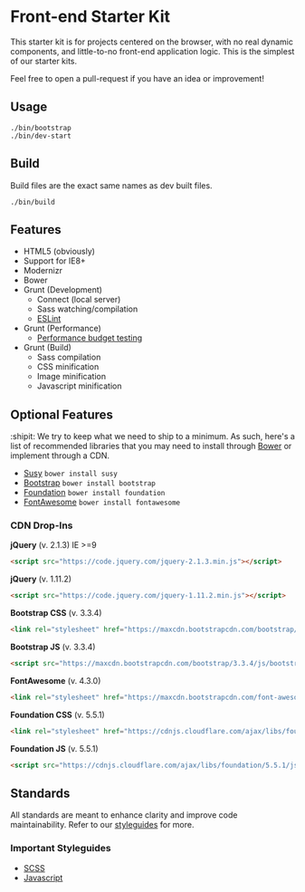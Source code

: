# Front-end Starter Kit
This starter kit is for projects centered on the browser, with no real dynamic
components, and little-to-no front-end application logic. This is the simplest
of our starter kits.

Feel free to open a pull-request if you have an idea or improvement!

## Usage
```
./bin/bootstrap
./bin/dev-start
```

## Build
Build files are the exact same names as dev built files.
```
./bin/build
```

## Features
- HTML5 (obviously)
- Support for IE8+
- Modernizr
- Bower
- Grunt (Development)
  - Connect (local server)
  - Sass watching/compilation
  - [ESLint](http://eslint.org/)
- Grunt (Performance)
  - [Performance budget testing](https://github.com/tkadlec/grunt-perfbudget)
- Grunt (Build)
  - Sass compilation
  - CSS minification
  - Image minification
  - Javascript minification

## Optional Features
:shipit: We try to keep what we need to ship to a minimum. As such, here's a
list of recommended libraries that you may need to install through
[Bower](http://bower.io) or implement through a CDN.

- [Susy](http://susy.oddbird.net/) `bower install susy`
- [Bootstrap](http://getbootstrap.com/getting-started/) `bower install bootstrap`
- [Foundation](http://foundation.zurb.com/) `bower install foundation`
- [FontAwesome](http://fortawesome.github.io/Font-Awesome/icons/) `bower install fontawesome`

### CDN Drop-Ins
**jQuery** (v. 2.1.3) IE >=9
```html
<script src="https://code.jquery.com/jquery-2.1.3.min.js"></script>
```
**jQuery** (v. 1.11.2)
```html
<script src="https://code.jquery.com/jquery-1.11.2.min.js"></script>
```
**Bootstrap CSS** (v. 3.3.4)
```html
<link rel="stylesheet" href="https://maxcdn.bootstrapcdn.com/bootstrap/3.3.4/css/bootstrap.min.css">
```
**Bootstrap JS** (v. 3.3.4)
```html
<script src="https://maxcdn.bootstrapcdn.com/bootstrap/3.3.4/js/bootstrap.min.js"></script>
```
**FontAwesome** (v. 4.3.0)
```html
<link rel="stylesheet" href="https://maxcdn.bootstrapcdn.com/font-awesome/4.3.0/css/font-awesome.min.css">
```
**Foundation CSS** (v. 5.5.1)
```html
<link rel="stylesheet" href="https://cdnjs.cloudflare.com/ajax/libs/foundation/5.5.1/css/foundation.min.css">
```
**Foundation JS** (v. 5.5.1)
```html
<script src="https://cdnjs.cloudflare.com/ajax/libs/foundation/5.5.1/js/foundation.min.js"></script>
```

## Standards
All standards are meant to enhance clarity and improve code maintainability.
Refer to our [styleguides](https://github.com/sq1agency/guides/tree/master/style) for more.

### Important Styleguides
- [SCSS](https://github.com/sq1agency/guides/blob/master/style/Sass.md)
- [Javascript](https://github.com/sq1agency/guides/blob/master/style/Javascript.md)
